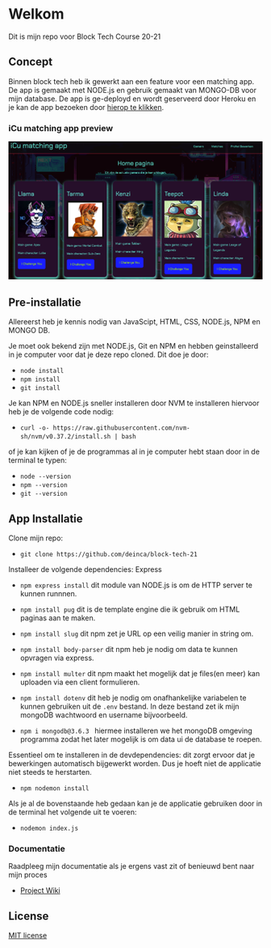 # Welkom
Dit is mijn repo voor Block Tech Course 20-21

## Concept
Binnen block tech heb ik gewerkt aan een feature voor een matching app. De app is gemaakt met NODE.js en gebruik gemaakt van MONGO-DB voor mijn database. De app is ge-deployd en wordt geserveerd door Heroku en je kan de app bezoeken door [hierop te klikken](https://icu-app.herokuapp.com/).

### iCu matching app preview 
![app-screenshot-versie-1](https://raw.githubusercontent.com/deinca/block-tech-21/main/assets/app-preview-imgs/app-ss-v1.png)

## Pre-installatie   
Allereerst heb je kennis nodig van JavaScipt, HTML, CSS, NODE.js, NPM en MONGO DB.

Je moet ook bekend zijn met NODE.js, Git en NPM en hebben geinstalleerd in je computer voor dat je deze repo cloned.
Dit doe je door:
* `node install`
* `npm install`
* `git install`

Je kan NPM en NODE.js sneller installeren door NVM te installeren hiervoor heb je de volgende code nodig:
* `curl -o- https://raw.githubusercontent.com/nvm-sh/nvm/v0.37.2/install.sh | bash` 

of je kan kijken of je de programmas al in je computer hebt staan door in de terminal te typen:
* `node --version`
* `npm --version`
* `git --version`


## App Installatie
Clone mijn repo:
* `git clone https://github.com/deinca/block-tech-21`

Installeer de volgende dependencies:
Express
* `npm express install` dit module van NODE.js is om de HTTP server te kunnen runnnen.

* `npm install pug` dit is de template engine die ik gebruik om HTML paginas aan te maken.

* `npm install slug` dit npm zet je URL op een veilig manier in string om.

* `npm install body-parser` dit npm heb je nodig om data te kunnen opvragen via express.

* `npm install multer` dit npm maakt het mogelijk dat je files(en meer) kan uploaden via een client formulieren.

* `npm install dotenv` dit heb je nodig om onafhankelijke variabelen te kunnen gebruiken uit de `.env` bestand. In deze bestand zet ik mijn mongoDB wachtwoord en username bijvoorbeeld.

* `npm i mongodb@3.6.3 ` hiermee installeren we het mongoDB omgeving programma zodat het later mogelijk is om data ui de database te roepen.

Essentieel om te installeren in de devdependencies:
dit zorgt ervoor dat je bewerkingen automatisch bijgewerkt worden. Dus je hoeft niet de applicatie niet steeds te herstarten.
* `npm nodemon install`

Als je al de bovenstaande heb gedaan kan je de applicatie gebruiken door in de terminal het volgende uit te voeren:
* `nodemon index.js` 

### Documentatie
Raadpleeg mijn documentatie als je ergens vast zit of benieuwd bent naar mijn proces

* [Project Wiki](https://github.com/deinca/block-tech-21/wiki)

## License 
[MIT license](https://github.com/deinca/block-tech-21/blob/main/LICENSE)